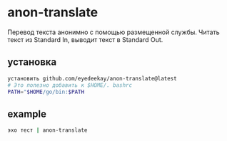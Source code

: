 # anon-translate

Перевод текста анонимно с помощью размещенной службы.
Читать текст из Standard In, выводит текст в Standard Out.

## установка

```sh
установить github.com/eyedeekay/anon-translate@latest
# Это полезно добавить к $HOME/. bashrc
PATH="$HOME/go/bin:$PATH
```

## example

```sh
эхо тест | anon-translate
```
